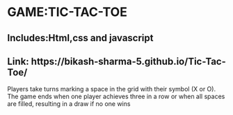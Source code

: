
<h1>GAME:TIC-TAC-TOE</h1>
<h2>Includes:Html,css and javascript</h2>
<h2>Link: https://bikash-sharma-5.github.io/Tic-Tac-Toe/</h2>
<p>Players take turns marking a space in the grid with their symbol (X or O).
The game ends when one player achieves three in a row or when all spaces are filled, resulting in a draw if no one wins</p>
